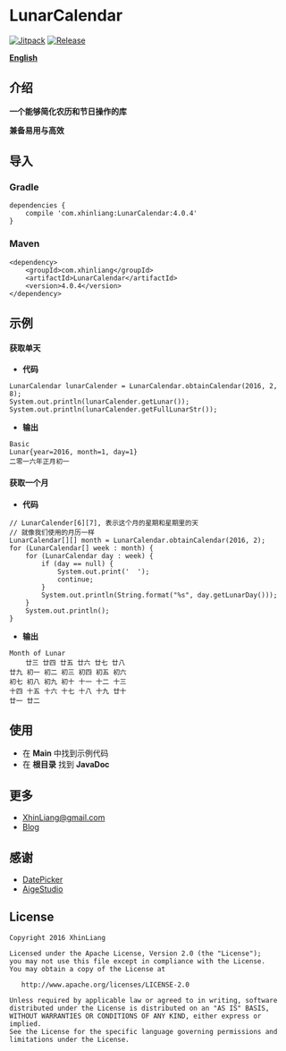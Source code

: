 # LunarCalendar
[![Jitpack](https://jitpack.io/v/XhinLiang/LunarCalendar.svg)](https://jitpack.io/#XhinLiang/LunarCalendar)
[![Release](https://img.shields.io/github/release/XhinLiang/LunarCalendar.svg)](https://jitpack.io/#XhinLiang/LunarCalendar)


**[English](https://github.com/XhinLiang/LunarCalendar)**

## 介绍
**一个能够简化农历和节日操作的库**

**兼备易用与高效**

## 导入

### Gradle
```
dependencies {
    compile 'com.xhinliang:LunarCalendar:4.0.4'
}
```
### Maven
```
<dependency>
    <groupId>com.xhinliang</groupId>
    <artifactId>LunarCalendar</artifactId>
    <version>4.0.4</version>
</dependency>
```


## 示例

#### 获取单天
- **代码**
```
LunarCalendar lunarCalender = LunarCalendar.obtainCalendar(2016, 2, 8);
System.out.println(lunarCalender.getLunar());
System.out.println(lunarCalender.getFullLunarStr());
```
- **输出**
```
Basic
Lunar{year=2016, month=1, day=1}
二零一六年正月初一
```

#### 获取一个月
- **代码**
```
// LunarCalender[6][7], 表示这个月的星期和星期里的天
// 就像我们使用的月历一样
LunarCalendar[][] month = LunarCalendar.obtainCalendar(2016, 2);
for (LunarCalendar[] week : month) {
    for (LunarCalendar day : week) {
        if (day == null) {
            System.out.print('  ');
            continue;
        }
        System.out.println(String.format("%s", day.getLunarDay()));
    }
    System.out.println();
}
```
- **输出**
```
Month of Lunar
    廿三 廿四 廿五 廿六 廿七 廿八
廿九 初一 初二 初三 初四 初五 初六
初七 初八 初九 初十 十一 十二 十三
十四 十五 十六 十七 十八 十九 廿十
廿一 廿二
```

## 使用
- 在 **Main** 中找到示例代码
- 在 **根目录** 找到 **JavaDoc**

## 更多
- XhinLiang@gmail.com
- [Blog](http://xhinliang.github.io)

## 感谢
- [DatePicker](https://github.com/AigeStudio/DatePicker)
- [AigeStudio](http://blog.csdn.net/aigestudio)

## License

    Copyright 2016 XhinLiang

    Licensed under the Apache License, Version 2.0 (the "License");
    you may not use this file except in compliance with the License.
    You may obtain a copy of the License at

       http://www.apache.org/licenses/LICENSE-2.0

    Unless required by applicable law or agreed to in writing, software
    distributed under the License is distributed on an "AS IS" BASIS,
    WITHOUT WARRANTIES OR CONDITIONS OF ANY KIND, either express or implied.
    See the License for the specific language governing permissions and
    limitations under the License.


